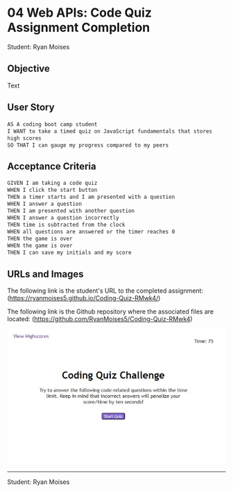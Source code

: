 # 04 Web APIs: Code Quiz Assignment Completion

Student: Ryan Moises

## Objective

Text

## User Story

```
AS A coding boot camp student
I WANT to take a timed quiz on JavaScript fundamentals that stores high scores
SO THAT I can gauge my progress compared to my peers
```

## Acceptance Criteria

```
GIVEN I am taking a code quiz
WHEN I click the start button
THEN a timer starts and I am presented with a question
WHEN I answer a question
THEN I am presented with another question
WHEN I answer a question incorrectly
THEN time is subtracted from the clock
WHEN all questions are answered or the timer reaches 0
THEN the game is over
WHEN the game is over
THEN I can save my initials and my score
```

## URLs and Images

The following link is the student's URL to the completed assignment:
(https://ryanmoises5.github.io/Coding-Quiz-RMwk4/)

The following link is the Github repository where the associated files are located:
(https://github.com/RyanMoises5/Coding-Quiz-RMwk4)

![First Page of the coding quiz](./CodingQuizFront.JPG)

---

Student: Ryan Moises
